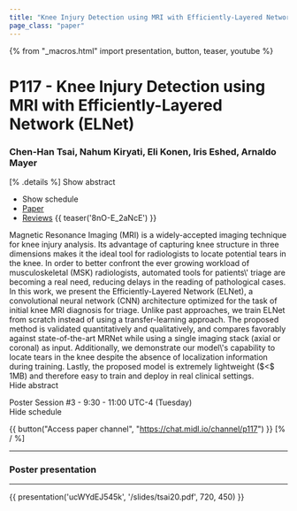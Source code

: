 ```yaml
---
title: "Knee Injury Detection using MRI with Efficiently-Layered Network (ELNet)"
page_class: "paper"
---
```


{% from "_macros.html" import presentation, button, teaser, youtube %}

# P117 - Knee Injury Detection using MRI with Efficiently-Layered Network (ELNet)

### Chen-Han Tsai, Nahum Kiryati, Eli Konen, Iris Eshed, Arnaldo Mayer

[% .details %]
<a class="toggle_visibility" data-selector=".abstract" data-level="3">Show abstract</a>
- <a class="toggle_visibility" data-selector=".schedule" data-level="3">Show schedule</a>
- <a href="https://openreview.net/pdf?id=B_NG9y_wqU">Paper</a>
- <a href="https://openreview.net/forum?id=B_NG9y_wqU">Reviews</a>
{{ teaser('8nO-E_2aNcE') }}

<p>
    <span class="abstract">
        Magnetic Resonance Imaging (MRI) is a widely-accepted imaging technique for knee injury analysis. Its advantage of capturing knee structure in three dimensions makes it the ideal tool for radiologists to locate potential tears in the knee. In order to better confront the ever growing workload of musculoskeletal (MSK) radiologists, automated tools for patients\' triage are becoming a real need, reducing delays in the reading of pathological cases. In this work, we present the Efficiently-Layered Network (ELNet), a convolutional neural network (CNN) architecture optimized for the task of initial knee MRI diagnosis for triage. Unlike past approaches, we train ELNet from scratch instead of using a transfer-learning approach. The proposed method is validated quantitatively and qualitatively, and compares favorably against state-of-the-art MRNet while using a single imaging stack (axial or coronal) as input. Additionally, we demonstrate our model\'s capability to locate tears in the knee despite the absence of localization information during training. Lastly, the proposed model is extremely lightweight ($<$ 1MB) and therefore easy to train and deploy in real clinical settings.
        <br>
        <span class="actions"><a class="toggle_visibility" data-level="2">Hide abstract</a></span>
    </span>
</p>

<p>
    <span class="schedule">
        Poster Session #3  - 9:30 - 11:00 UTC-4 (Tuesday)
        <br>
        <span class="actions"><a class="toggle_visibility" data-level="2">Hide schedule</a></span>
    </span>
</p>

{{ button("Access paper channel", "https://chat.midl.io/channel/p117") }}
[% / %]

---


### Poster presentation

---

{{ presentation('ucWYdEJ545k', '/slides/tsai20.pdf', 720, 450) }}